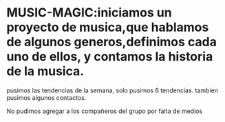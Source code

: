 # MUSIC-MAGIC:iniciamos un proyecto de musica,que hablamos de algunos generos,definimos cada uno de ellos, y contamos la historia de la musica.
pusimos las tendencias de la semana, solo pusimos 6 tendencias. tambien pusimos algunos contactos.

No pudimos agregar a los compañeros del grupo por falta de medios
